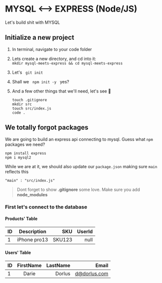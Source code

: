 # MYSQL <--> EXPRESS (Node/JS)

Let's build shit with MYSQL

## Initialize a new project

1. In terminal, navigate to your code folder

2. Lets create a new directory, and cd into it:\
```mkdir mysql-meets-express && cd mysql-meets-express```

3. Let's &nbsp; `git init`

4. Shall we &nbsp; `npm init -y` &nbsp; yes?

5. And a few other things that we'll need, let's  see 🤔

   ```touch .gitignore``` \
   ```mkdir src```\
   ```touch src/index.js``` \
   ``` code . ```

## We totally forgot packages

We are going to build an express api connecting to mysql. Guess what `npm` packages we need?

```shell
npm install express
npm i mysql2
```

While we are at it, we should also update our `package.json` making sure `main` reflects this

```code
"main" : "src/index.js"
```

> Dont forget to show **.gitignore** some love. Make sure you add **node_modules**

### First let's connect to the database

#### Products' Table

| ID      | Description  | SKU     | UserId  |
| :---    |    :----:    |   ---:  |   ---:  |
| 1       | iPhone pro13 | SKU123  | null    |


#### Users' Table

| ID      | FirstName    | LastName     | Email  |
| :---    |    :----:    |   ---:       |   ---: |
| 1       | Darie        | Dorlus       | d@dorlus.com    |
